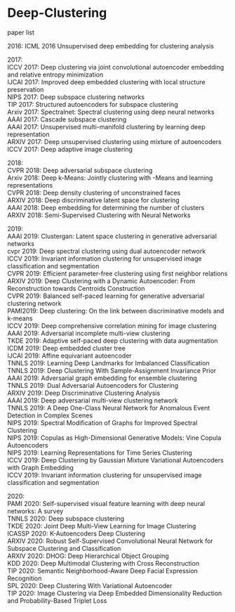 # Deep-Clustering
paper list

2016:
ICML 2016 Unsupervised deep embedding for clustering analysis  



2017:  
ICCV 2017: Deep clustering via joint convolutional autoencoder embedding and relative entropy minimization  
IJCAI 2017: Improved deep embedded clustering with local structure preservation  
NIPS 2017: Deep subspace clustering networks  
TIP 2017: Structured autoencoders for subspace clustering  
Arxiv 2017: Spectralnet: Spectral clustering using deep neural networks  
AAAI 2017: Cascade subspace clustering  
AAAI 2017: Unsupervised multi-manifold clustering by learning deep representation  
ARXIV 2017: Deep unsupervised clustering using mixture of autoencoders  
ICCV 2017: Deep adaptive image clustering


2018:  
CVPR 2018: Deep adversarial subspace clustering  
Arxiv 2018: Deep k-Means: Jointly clustering with -Means and learning representations  
CVPR 2018: Deep density clustering of unconstrained faces  
ARXIV 2018: Deep discriminative latent space for clustering  
AAAI 2018: Deep embedding for determining the number of clusters  
ARXIV 2018: Semi-Supervised Clustering with Neural Networks  


2019:  
AAAI 2019: Clustergan: Latent space clustering in generative adversarial networks  
cvpr 2019: Deep spectral clustering using dual autoencoder network  
ICCV 2019: Invariant information clustering for unsupervised image classification and segmentation  
CVPR 2019: Efficient parameter-free clustering using first neighbor relations  
ARXIV 2019: Deep Clustering with a Dynamic Autoencoder: From Reconstruction towards Centroids Construction  
CVPR 2019: Balanced self-paced learning for generative adversarial clustering network  
PAMI2019: Deep clustering: On the link between discriminative models and k-means  
ICCV 2019: Deep comprehensive correlation mining for image clustering  
AAAI 2019: Adversarial incomplete multi-view clustering  
TKDE 2019: Adaptive self-paced deep clustering with data augmentation  
ICDM 2019: Deep embedded cluster tree  
IJCAI 2019: Affine equivariant autoencoder  
TNNLS 2019: Learning Deep Landmarks for Imbalanced Classification  
TNNLS 2019: Deep Clustering With Sample-Assignment Invariance Prior  
AAAI 2019: Adversarial graph embedding for ensemble clustering  
TNNLS 2019: Dual Adversarial Autoencoders for Clustering  
ARXIV 2019: Deep Discriminative Clustering Analysis  
AAAI 2019: Deep adversarial multi-view clustering network  
TNNLS 2019: A Deep One-Class Neural Network for Anomalous Event Detection in Complex Scenes  
NIPS 2019: Spectral Modification of Graphs for Improved Spectral Clustering  
NIPS 2019: Copulas as High-Dimensional Generative Models: Vine Copula Autoencoders  
NIPS 2019: Learning Representations for Time Series Clustering  
ICCV 2019: Deep Clustering by Gaussian Mixture Variational Autoencoders with Graph Embedding  
ICCV 2019: Invariant information clustering for unsupervised image classification and segmentation
  


2020:  
PAMI 2020: Self-supervised visual feature learning with deep neural networks: A survey  
TNNLS 2020: Deep subspace clustering  
TKDE 2020: Joint Deep Multi-View Learning for Image Clustering  
ICASSP 2020: K-Autoencoders Deep Clustering  
ARXIV 2020: Robust Self-Supervised Convolutional Neural Network for Subspace Clustering and Classification  
ARXIV 2020: DHOG: Deep Hierarchical Object Grouping  
KDD 2020: Deep Multimodal Clustering with Cross Reconstruction  
TIP 2020: Semantic Neighborhood-Aware Deep Facial Expression Recognition  
SPL 2020: Deep Clustering With Variational Autoencoder  
TIP 2020: Image Clustering via Deep Embedded Dimensionality Reduction and Probability-Based Triplet Loss  
